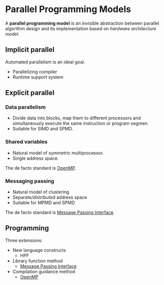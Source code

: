 # Parallel Programming Models
A **parallel programming model** is an invisible abstraction between parallel algorithm design and its implementation based on *hardware architecture model*.

## Implicit parallel
Automated parallelism is an ideal goal.
- Parallelizing compiler
- Runtime support system

## Explicit parallel
### Data parallelism
- Divide data into blocks, map them to different processors and simultaneously execute the same instruction or program segmen.
- Suitable for SIMD and SPMD.

### Shared variables
- Natural model of symmetric multiprocessor.
- Single address space.

The de facto standard is [OpenMP](OpenMP/README.md).

### Messaging passing
- Natural model of clustering
- Separate/distributed address space
- Suitable for MPMD and SPMD

The de facto standard is [Message Passing Interface](MPI/README.md).

## Programming
Three extensions:
- New language constructs
  - HPF
- Library function method
  - [Message Passing Interface](MPI/README.md)
- Compilation guidance method
  - [OpenMP](OpenMP/README.md)